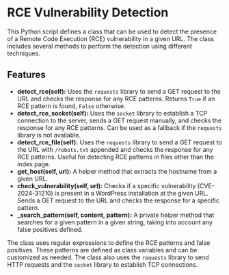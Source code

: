 # RCE Vulnerability Detection

This Python script defines a class that can be used to detect the presence of a Remote Code Execution (RCE) vulnerability in a given URL. The class includes several methods to perform the detection using different techniques.

## Features

- **detect_rce(self):** Uses the `requests` library to send a GET request to the URL and checks the response for any RCE patterns. Returns `True` if an RCE pattern is found, `False` otherwise.
- **detect_rce_socket(self):** Uses the `socket` library to establish a TCP connection to the server, sends a GET request manually, and checks the response for any RCE patterns. Can be used as a fallback if the `requests` library is not available.
- **detect_rce_file(self):** Uses the `requests` library to send a GET request to the URL with `/robots.txt` appended and checks the response for any RCE patterns. Useful for detecting RCE patterns in files other than the index page.
- **get_host(self, url):** A helper method that extracts the hostname from a given URL.
- **check_vulnerability(self, url):** Checks if a specific vulnerability (CVE-2024-31210) is present in a WordPress installation at the given URL. Sends a GET request to the URL and checks the response for a specific pattern.
- **_search_pattern(self, content, pattern):** A private helper method that searches for a given pattern in a given string, taking into account any false positives defined.

The class uses regular expressions to define the RCE patterns and false positives. These patterns are defined as class variables and can be customized as needed. The class also uses the `requests` library to send HTTP requests and the `socket` library to establish TCP connections.
